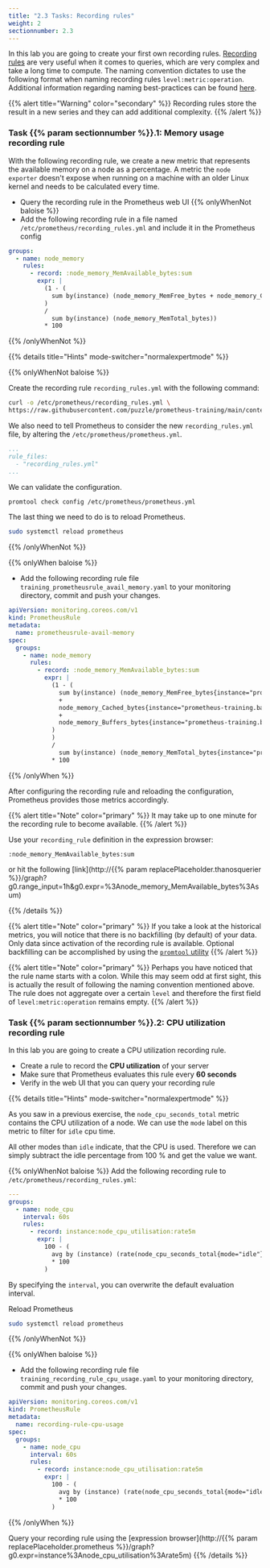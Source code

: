 ```yaml
---
title: "2.3 Tasks: Recording rules"
weight: 2
sectionnumber: 2.3
---
```


In this lab you are going to create your first own recording rules. [Recording rules](https://prometheus.io/docs/prometheus/latest/configuration/recording_rules/) are very useful when it comes to queries, which are very complex and take a long time to compute.
The naming convention dictates to use the following format when naming recording rules `level:metric:operation`. Additional information regarding naming best-practices can be found [here](https://prometheus.io/docs/practices/rules/#naming-and-aggregation).

{{% alert title="Warning" color="secondary" %}}
Recording rules store the result in a new series and they can add additional complexity.
{{% /alert %}}

### Task {{% param sectionnumber %}}.1: Memory usage recording rule

With the following recording rule, we create a new metric that represents the available memory on a node as a percentage. A metric the `node exporter` doesn't expose when running on a machine with an older Linux kernel and needs to be calculated every time.

* Query the recording rule in the Prometheus web UI
{{% onlyWhenNot baloise %}}
* Add the following recording rule in a file named `/etc/prometheus/recording_rules.yml` and include it in the Prometheus config

```yaml
groups:
  - name: node_memory
    rules:
      - record: :node_memory_MemAvailable_bytes:sum
        expr: |
          (1 - (
            sum by(instance) (node_memory_MemFree_bytes + node_memory_Cached_bytes + node_memory_Buffers_bytes)
          )
          /
            sum by(instance) (node_memory_MemTotal_bytes))
          * 100
```
{{% /onlyWhenNot %}}

{{% details title="Hints" mode-switcher="normalexpertmode" %}}

{{% onlyWhenNot baloise %}}

Create the recording rule `recording_rules.yml` with the following command:

```bash
curl -o /etc/prometheus/recording_rules.yml \
https://raw.githubusercontent.com/puzzle/prometheus-training/main/content/en/docs/02/labs/recording_rules.yml
```

We also need to tell Prometheus to consider the new `recording_rules.yml` file, by altering the `/etc/prometheus/prometheus.yml`.

```yaml
...
rule_files:
  - "recording_rules.yml"
...
```

We can validate the configuration.

```bash
promtool check config /etc/prometheus/prometheus.yml
```

The last thing we need to do is to reload Prometheus.

```bash
sudo systemctl reload prometheus
```
{{% /onlyWhenNot %}}

{{% onlyWhen baloise %}}

* Add the following recording rule file `training_prometheusrule_avail_memory.yaml` to your monitoring directory, commit and push your changes.

```yaml
apiVersion: monitoring.coreos.com/v1
kind: PrometheusRule
metadata:
  name: prometheusrule-avail-memory
spec:
  groups:
    - name: node_memory
      rules:
        - record: :node_memory_MemAvailable_bytes:sum
          expr: |
            (1 - (
              sum by(instance) (node_memory_MemFree_bytes{instance="prometheus-training.balgroupit.com:9100"}
              +
              node_memory_Cached_bytes{instance="prometheus-training.balgroupit.com:9100"}
              +
              node_memory_Buffers_bytes{instance="prometheus-training.balgroupit.com:9100"}
            )
            )
            /
              sum by(instance) (node_memory_MemTotal_bytes{instance="prometheus-training.balgroupit.com:9100"}))
            * 100
```
{{% /onlyWhen %}}

After configuring the recording rule and reloading the configuration, Prometheus provides those metrics accordingly.

{{% alert title="Note" color="primary" %}}
It may take up to one minute for the recording rule to become available.
{{% /alert %}}

Use your `recording_rule` definition in the expression browser:

```promql
:node_memory_MemAvailable_bytes:sum
```

or hit the following [link](http://{{% param replacePlaceholder.thanosquerier %}}/graph?g0.range_input=1h&g0.expr=%3Anode_memory_MemAvailable_bytes%3Asum)

{{% /details %}}

{{% alert title="Note" color="primary" %}}
If you take a look at the historical metrics, you will notice that there is no backfilling (by default) of your data. Only data since activation of the recording rule is available. Optional backfilling can be accomplished by using the [`promtool` utility](https://prometheus.io/docs/prometheus/latest/storage/#backfilling-for-recording-rules)
{{% /alert %}}

{{% alert title="Note" color="primary" %}}
Perhaps you have noticed that the rule name starts with a colon. While this may seem odd at first sight, this is actually the result of following the naming convention mentioned above. The rule does not aggregate over a certain `level` and therefore the first field of `level:metric:operation` remains empty.
{{% /alert %}}

### Task {{% param sectionnumber %}}.2: CPU utilization recording rule

In this lab you are going to create a CPU utilization recording rule.

* Create a rule to record the **CPU utilization** of your server
* Make sure that Prometheus evaluates this rule every **60 seconds**
* Verify in the web UI that you can query your recording rule

{{% details title="Hints" mode-switcher="normalexpertmode" %}}

As you saw in a previous exercise, the `node_cpu_seconds_total` metric contains the CPU utilization of a node. We can use the `mode` label on this metric to filter for `idle` cpu time.

All other modes than `idle` indicate, that the CPU is used. Therefore we can simply subtract the idle percentage from 100 % and get the value we want.


{{% onlyWhenNot baloise %}}
Add the following recording rule to `/etc/prometheus/recording_rules.yml`:

```yaml
---
groups:
  - name: node_cpu
    interval: 60s
    rules:
      - record: instance:node_cpu_utilisation:rate5m
        expr: |
          100 - (
            avg by (instance) (rate(node_cpu_seconds_total{mode="idle"}[5m]))
            * 100
          )
```

By specifying the `interval`, you can overwrite the default evaluation interval.

Reload Prometheus

```bash
sudo systemctl reload prometheus
```
{{% /onlyWhenNot %}}

{{% onlyWhen baloise %}}

* Add the following recording rule file `training_recording_rule_cpu_usage.yaml` to your monitoring directory, commit and push your changes.

```yaml
apiVersion: monitoring.coreos.com/v1
kind: PrometheusRule
metadata:
  name: recording-rule-cpu-usage
spec:
  groups:
    - name: node_cpu
      interval: 60s
      rules:
        - record: instance:node_cpu_utilisation:rate5m
          expr: |
            100 - (
              avg by (instance) (rate(node_cpu_seconds_total{mode="idle",instance="prometheus-training.balgroupit.com:9100"}[5m]))
              * 100
            )
```
{{% /onlyWhen %}}

Query your recording rule using the [expression browser](http://{{% param replacePlaceholder.prometheus %}}/graph?g0.expr=instance%3Anode_cpu_utilisation%3Arate5m)
{{% /details %}}

